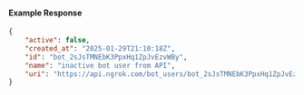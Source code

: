 <!-- Code generated for API Clients. DO NOT EDIT. -->

#### Example Response

```json
{
	"active": false,
	"created_at": "2025-01-29T21:10:18Z",
	"id": "bot_2sJsTMNEbK3PpxHq1ZpJvEzvWBy",
	"name": "inactive bot user from API",
	"uri": "https://api.ngrok.com/bot_users/bot_2sJsTMNEbK3PpxHq1ZpJvEzvWBy"
}
```
